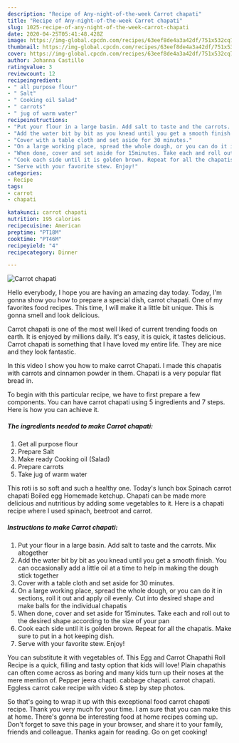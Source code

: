 ```yaml
---
description: "Recipe of Any-night-of-the-week Carrot chapati"
title: "Recipe of Any-night-of-the-week Carrot chapati"
slug: 1025-recipe-of-any-night-of-the-week-carrot-chapati
date: 2020-04-25T05:41:48.428Z
image: https://img-global.cpcdn.com/recipes/63eef8de4a3a42df/751x532cq70/carrot-chapati-recipe-main-photo.jpg
thumbnail: https://img-global.cpcdn.com/recipes/63eef8de4a3a42df/751x532cq70/carrot-chapati-recipe-main-photo.jpg
cover: https://img-global.cpcdn.com/recipes/63eef8de4a3a42df/751x532cq70/carrot-chapati-recipe-main-photo.jpg
author: Johanna Castillo
ratingvalue: 3
reviewcount: 12
recipeingredient:
- " all purpose flour"
- " Salt"
- " Cooking oil Salad"
- " carrots"
- " jug of warm water"
recipeinstructions:
- "Put your flour in a large basin. Add salt to taste and the carrots. Mix altogether"
- "Add the water bit by bit as you knead until you get a smooth finish. You can occasionally add a little oil at a time to help in making the dough stick together"
- "Cover with a table cloth and set aside for 30 minutes."
- "On a large working place, spread the whole dough, or you can do it in sections, roll it out and apply oil evenly. Cut into desired shape and make balls for the individual chapatis"
- "When done, cover and set aside for 15minutes. Take each and roll out to the desired shape according to the size of your pan"
- "Cook each side until it is golden brown. Repeat for all the chapatis. Make sure to put in a hot keeping dish."
- "Serve with your favorite stew. Enjoy!"
categories:
- Recipe
tags:
- carrot
- chapati

katakunci: carrot chapati 
nutrition: 195 calories
recipecuisine: American
preptime: "PT18M"
cooktime: "PT46M"
recipeyield: "4"
recipecategory: Dinner

---
```



![Carrot chapati](https://img-global.cpcdn.com/recipes/63eef8de4a3a42df/751x532cq70/carrot-chapati-recipe-main-photo.jpg)

Hello everybody, I hope you are having an amazing day today. Today, I'm gonna show you how to prepare a special dish, carrot chapati. One of my favorites food recipes. This time, I will make it a little bit unique. This is gonna smell and look delicious.

Carrot chapati is one of the most well liked of current trending foods on earth. It is enjoyed by millions daily. It's easy, it is quick, it tastes delicious. Carrot chapati is something that I have loved my entire life. They are nice and they look fantastic.

In this video I show you how to make carrot Chapati. I made this chapatis with carrots and cinnamon powder in them. Chapati is a very popular flat bread in.


To begin with this particular recipe, we have to first prepare a few components. You can have carrot chapati using 5 ingredients and 7 steps. Here is how you can achieve it.

<!--inarticleads1-->

##### The ingredients needed to make Carrot chapati:

1. Get  all purpose flour
1. Prepare  Salt
1. Make ready  Cooking oil (Salad)
1. Prepare  carrots
1. Take  jug of warm water


This roti is so soft and such a healthy one. Today&#39;s lunch box Spinach carrot chapati Boiled egg Homemade ketchup. Chapati can be made more delicious and nutritious by adding some vegetables to it. Here is a chapati recipe where I used spinach, beetroot and carrot. 

<!--inarticleads2-->

##### Instructions to make Carrot chapati:

1. Put your flour in a large basin. Add salt to taste and the carrots. Mix altogether
1. Add the water bit by bit as you knead until you get a smooth finish. You can occasionally add a little oil at a time to help in making the dough stick together
1. Cover with a table cloth and set aside for 30 minutes.
1. On a large working place, spread the whole dough, or you can do it in sections, roll it out and apply oil evenly. Cut into desired shape and make balls for the individual chapatis
1. When done, cover and set aside for 15minutes. Take each and roll out to the desired shape according to the size of your pan
1. Cook each side until it is golden brown. Repeat for all the chapatis. Make sure to put in a hot keeping dish.
1. Serve with your favorite stew. Enjoy!


You can substitute it with vegetables of. This Egg and Carrot Chapathi Roll Recipe is a quick, filling and tasty option that kids will love! Plain chapathis can often come across as boring and many kids turn up their noses at the mere mention of. Pepper jeera chapti. cabbage chapati. carrot chapati. Eggless carrot cake recipe with video &amp; step by step photos. 

So that's going to wrap it up with this exceptional food carrot chapati recipe. Thank you very much for your time. I am sure that you can make this at home. There's gonna be interesting food at home recipes coming up. Don't forget to save this page in your browser, and share it to your family, friends and colleague. Thanks again for reading. Go on get cooking!
